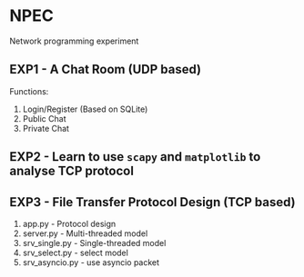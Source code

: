 # NPEC
Network programming experiment

## EXP1 - A Chat Room (UDP based)
Functions:
1. Login/Register (Based on SQLite)
2. Public Chat
3. Private Chat

## EXP2 - Learn to use `scapy` and `matplotlib` to analyse TCP protocol

## EXP3 - File Transfer Protocol Design (TCP based)
1. app.py - Protocol design
2. server.py - Multi-threaded model
3. srv_single.py - Single-threaded model
4. srv_select.py - select model
5. srv_asyncio.py - use asyncio packet


